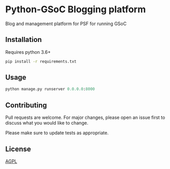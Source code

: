 # Python-GSoC Blogging platform

Blog and management platform for PSF for running GSoC

## Installation

Requires python 3.6+

```bash
pip install -r requirements.txt
```

## Usage

```python
python manage.py runserver 0.0.0.0:8000
```

## Contributing
Pull requests are welcome. For major changes, please open an issue first to discuss what you would like to change.

Please make sure to update tests as appropriate.

## License
[AGPL](https://www.gnu.org/licenses/agpl-3.0.en.html)